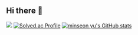 ## Hi there 👋

<!--
**beomsuchoi/beomsuchoi** is a ✨ _special_ ✨ repository because its `README.md` (this file) appears on your GitHub profile.

Here are some ideas to get you started:

- 🔭 I’m currently working on ...
- 🌱 I’m currently learning ...
- 👯 I’m looking to collaborate on ...
- 🤔 I’m looking for help with ...
- 💬 Ask me about ...
- 📫 How to reach me: ...
- 😄 Pronouns: ...
- ⚡ Fun fact: ...
-->
<a href="https://opgc.me/#/users/beomsuchoi" target="_blank"><img src="https://prd-opgc-api.opgc.me/githubs/users/beomsuchoi/tag/?theme=basic" /></a>
[![Solved.ac Profile](http://mazassumnida.wtf/api/v2/generate_badge?boj=cbs1982c)](https://solved.ac/cbs1982c/)
[![minseon yu's GitHub stats](https://github-readme-stats.vercel.app/api?username=beomsuchoi)](https://github.com/beomsuchoi/github-readme-stats)
